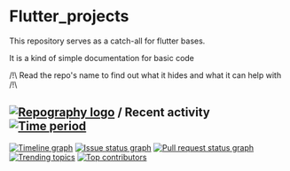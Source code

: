 # Flutter_projects

This repository serves as a catch-all for flutter bases.  
  
It is a kind of simple documentation for basic code


/!\ Read the repo's name to find out what it hides and what it can help with /!\


## [![Repography logo](https://images.repography.com/logo.svg)](https://repography.com) / Recent activity [![Time period](https://images.repography.com/0/clap-rs/clap/recent-activity/d751713988987e9331980363e24189ce_badge.svg)](https://repography.com)
[![Timeline graph](https://images.repography.com/0/clap-rs/clap/recent-activity/d751713988987e9331980363e24189ce_timeline.svg)](https://github.com/clap-rs/clap/commits)
[![Issue status graph](https://images.repography.com/0/clap-rs/clap/recent-activity/d751713988987e9331980363e24189ce_issues.svg)](https://github.com/clap-rs/clap/issues)
[![Pull request status graph](https://images.repography.com/0/clap-rs/clap/recent-activity/d751713988987e9331980363e24189ce_prs.svg)](https://github.com/clap-rs/clap/pulls)
[![Trending topics](https://images.repography.com/0/clap-rs/clap/recent-activity/d751713988987e9331980363e24189ce_words.svg)](https://github.com/clap-rs/clap/commits)
[![Top contributors](https://images.repography.com/0/clap-rs/clap/recent-activity/d751713988987e9331980363e24189ce_users.svg)](https://github.com/clap-rs/clap/graphs/contributors)


